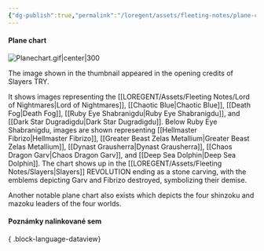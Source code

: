 ```yaml
---
{"dg-publish":true,"permalink":"/loregent/assets/fleeting-notes/plane-chart/"}
---
```



#### Plane chart

![Planechart.gif|center|300](/img/user/LOREGENT/Assets/Files/IMG/IDEAS/Planechart.gif)

The image shown in the thumbnail appeared in the opening credits of Slayers TRY.

It shows images representing the [[LOREGENT/Assets/Fleeting Notes/Lord of Nightmares\|Lord of Nightmares]], [[Chaotic Blue\|Chaotic Blue]], [[Death Fog\|Death Fog]], [[Ruby Eye Shabranigdu\|Ruby Eye Shabranigdu]], and [[Dark Star Dugradigdu\|Dark Star Dugradigdu]]. Below Ruby Eye Shabranigdu, images are shown representing [[Hellmaster Fibrizo\|Hellmaster Fibrizo]], [[Greater Beast Zelas Metallium\|Greater Beast Zelas Metallium]], [[Dynast Grausherra\|Dynast Grausherra]], [[Chaos Dragon Garv\|Chaos Dragon Garv]], and [[Deep Sea Dolphin\|Deep Sea Dolphin]]. The chart shows up in the [[LOREGENT/Assets/Fleeting Notes/Slayers\|Slayers]] REVOLUTION ending as a stone carving, with the emblems depicting Garv and Fibrizo destroyed, symbolizing their demise.

Another notable plane chart also exists which depicts the four shinzoku and mazoku leaders of the four worlds.


#### Poznámky nalinkované sem


{ .block-language-dataview}

